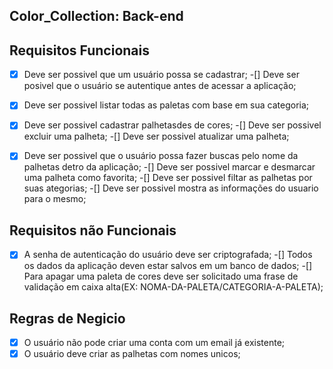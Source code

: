 ## Color_Collection: Back-end

## Requisitos Funcionais 

-[x] Deve ser possivel que um usuário possa se cadastrar;
-[] Deve ser posivel que o usuário se autentique antes de acessar a aplicação;
-[x] Deve ser possivel listar todas as paletas com base em sua categoria;
-[x] Deve ser possivel cadastrar palhetasdes de cores;
-[] Deve ser possivel excluir uma palheta;
-[] Deve ser possivel atualizar uma palheta;
-[x] Deve ser possivel que o usuário possa fazer buscas pelo nome da palhetas detro da aplicação;
-[] Deve ser possivel marcar e desmarcar uma palheta como favorita; 
-[] Deve ser possivel filtar as palhetas por suas ategorias;
-[] Deve ser possivel mostra as informações do usuario para o mesmo;




## Requisitos não Funcionais

-[x] A senha de autenticação do usuário deve ser criptografada;
-[] Todos os dados da aplicação deven estar salvos em um banco de dados;
-[] Para apagar uma paleta de cores deve ser solicitado uma frase de validação em caixa alta(EX: NOMA-DA-PALETA/CATEGORIA-A-PALETA);



## Regras de Negicio

-[x] O usuário não pode criar uma conta com um email já existente; 
-[x] O usuário deve criar as palhetas com nomes unicos;
